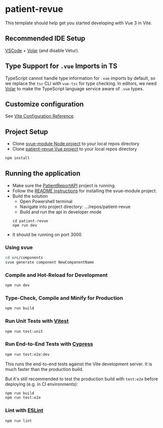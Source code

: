 # patient-revue

This template should help get you started developing with Vue 3 in Vite.

## Recommended IDE Setup

[VSCode](https://code.visualstudio.com/) + [Volar](https://marketplace.visualstudio.com/items?itemName=Vue.volar) (and disable Vetur).

## Type Support for `.vue` Imports in TS

TypeScript cannot handle type information for `.vue` imports by default, so we replace the `tsc` CLI with `vue-tsc` for type checking. In editors, we need [Volar](https://marketplace.visualstudio.com/items?itemName=Vue.volar) to make the TypeScript language service aware of `.vue` types.

## Customize configuration

See [Vite Configuration Reference](https://vite.dev/config/).

## Project Setup

- Clone [svue-module Node project](https://github.com/tombattista/svue-module) to your local repos directory
- Clone [patient-revue Vue project](https://github.com/tombattista/patient-revue) to your local repos directory

```sh
npm install
```

## Running the application
- Make sure the [PatientReportAPI](https://github.com/tombattista/PatientReportApi.git) project is running.
- Follow the [README instructions](https://github.com/tombattista/svue-module/blob/main/README.md) for installing the svue-module project.
- Build the solution
  - Open Powershell terminal
  - Navigate into project directory: .../repos/patient-revue
  - Build and run the api in developer mode
  ```
  cd patient-revue
  npm run dev
  ```
- It should be running on port 3000

### Using svue

```sh
cd src/components
svue generate component NewComponentName
```

### Compile and Hot-Reload for Development

```sh
npm run dev
```

### Type-Check, Compile and Minify for Production

```sh
npm run build
```

### Run Unit Tests with [Vitest](https://vitest.dev/)

```sh
npm run test:unit
```

### Run End-to-End Tests with [Cypress](https://www.cypress.io/)

```sh
npm run test:e2e:dev
```

This runs the end-to-end tests against the Vite development server.
It is much faster than the production build.

But it's still recommended to test the production build with `test:e2e` before deploying (e.g. in CI environments):

```sh
npm run build
npm run test:e2e
```

### Lint with [ESLint](https://eslint.org/)

```sh
npm run lint
```
